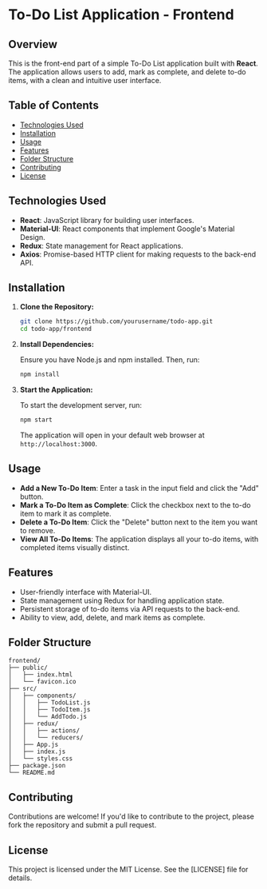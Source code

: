 # To-Do List Application - Frontend

## Overview

This is the front-end part of a simple To-Do List application built with **React**. The application allows users to add, mark as complete, and delete to-do items, with a clean and intuitive user interface.

## Table of Contents

- [Technologies Used](#technologies-used)
- [Installation](#installation)
- [Usage](#usage)
- [Features](#features)
- [Folder Structure](#folder-structure)
- [Contributing](#contributing)
- [License](#license)

## Technologies Used

- **React**: JavaScript library for building user interfaces.
- **Material-UI**: React components that implement Google's Material Design.
- **Redux**: State management for React applications.
- **Axios**: Promise-based HTTP client for making requests to the back-end API.

## Installation

1. **Clone the Repository:**

   ```bash
   git clone https://github.com/yourusername/todo-app.git
   cd todo-app/frontend
   ```

2. **Install Dependencies:**

   Ensure you have Node.js and npm installed. Then, run:

   ```bash
   npm install
   ```

3. **Start the Application:**

   To start the development server, run:

   ```bash
   npm start
   ```

   The application will open in your default web browser at `http://localhost:3000`.

## Usage

- **Add a New To-Do Item**: Enter a task in the input field and click the "Add" button.
- **Mark a To-Do Item as Complete**: Click the checkbox next to the to-do item to mark it as complete.
- **Delete a To-Do Item**: Click the "Delete" button next to the item you want to remove.
- **View All To-Do Items**: The application displays all your to-do items, with completed items visually distinct.

## Features

- User-friendly interface with Material-UI.
- State management using Redux for handling application state.
- Persistent storage of to-do items via API requests to the back-end.
- Ability to view, add, delete, and mark items as complete.

## Folder Structure

```
frontend/
├── public/
│   ├── index.html
│   └── favicon.ico
├── src/
│   ├── components/
│   │   ├── TodoList.js
│   │   ├── TodoItem.js
│   │   └── AddTodo.js
│   ├── redux/
│   │   ├── actions/
│   │   └── reducers/
│   ├── App.js
│   ├── index.js
│   └── styles.css
├── package.json
└── README.md
```

## Contributing

Contributions are welcome! If you'd like to contribute to the project, please fork the repository and submit a pull request.

## License

This project is licensed under the MIT License. See the [LICENSE] file for details.
